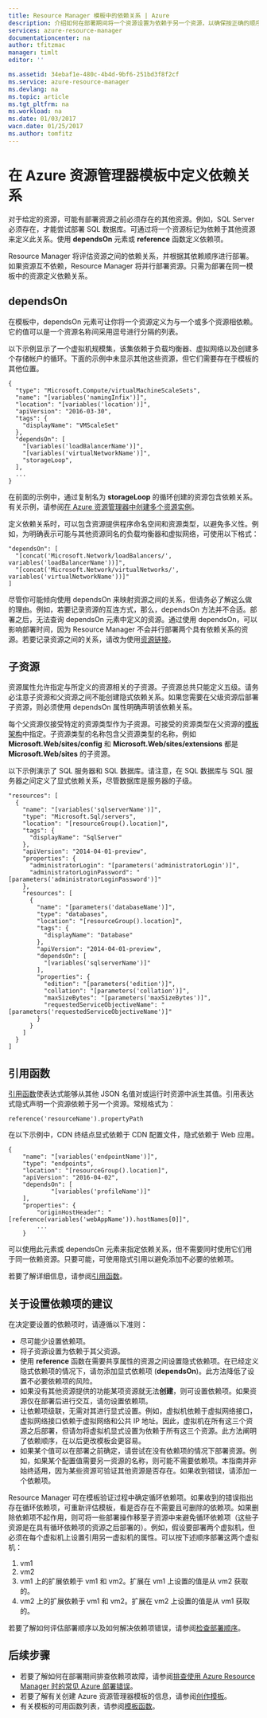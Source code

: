 ```yaml
---
title: Resource Manager 模板中的依赖关系 | Azure
description: 介绍如何在部署期间将一个资源设置为依赖于另一个资源，以确保按正确的顺序部署资源。
services: azure-resource-manager
documentationcenter: na
author: tfitzmac
manager: timlt
editor: ''

ms.assetid: 34ebaf1e-480c-4b4d-9bf6-251bd3f8f2cf
ms.service: azure-resource-manager
ms.devlang: na
ms.topic: article
ms.tgt_pltfrm: na
ms.workload: na
ms.date: 01/03/2017
wacn.date: 01/25/2017
ms.author: tomfitz
---
```


# 在 Azure 资源管理器模板中定义依赖关系
对于给定的资源，可能有部署资源之前必须存在的其他资源。例如，SQL Server 必须存在，才能尝试部署 SQL 数据库。可通过将一个资源标记为依赖于其他资源来定义此关系。使用 **dependsOn** 元素或 **reference** 函数定义依赖项。

Resource Manager 将评估资源之间的依赖关系，并根据其依赖顺序进行部署。如果资源互不依赖，Resource Manager 将并行部署资源。只需为部署在同一模板中的资源定义依赖关系。

## dependsOn
在模板中，dependsOn 元素可让你将一个资源定义为与一个或多个资源相依赖。它的值可以是一个资源名称间采用逗号进行分隔的列表。

以下示例显示了一个虚拟机规模集，该集依赖于负载均衡器、虚拟网络以及创建多个存储帐户的循环。下面的示例中未显示其他这些资源，但它们需要存在于模板的其他位置。

```
{
  "type": "Microsoft.Compute/virtualMachineScaleSets",
  "name": "[variables('namingInfix')]",
  "location": "[variables('location')]",
  "apiVersion": "2016-03-30",
  "tags": {
    "displayName": "VMScaleSet"
  },
  "dependsOn": [
    "[variables('loadBalancerName')]",
    "[variables('virtualNetworkName')]",
    "storageLoop",
  ],
  ...
}
```

在前面的示例中，通过复制名为 **storageLoop** 的循环创建的资源包含依赖关系。有关示例，请参阅[在 Azure 资源管理器中创建多个资源实例](./resource-group-create-multiple.md)。

定义依赖关系时，可以包含资源提供程序命名空间和资源类型，以避免多义性。例如，为明确表示可能与其他资源同名的负载均衡器和虚拟网络，可使用以下格式：

```
"dependsOn": [
  "[concat('Microsoft.Network/loadBalancers/', variables('loadBalancerName'))]",
  "[concat('Microsoft.Network/virtualNetworks/', variables('virtualNetworkName'))]"
] 
```

尽管你可能倾向使用 dependsOn 来映射资源之间的关系，但请务必了解这么做的理由。例如，若要记录资源的互连方式，那么，dependsOn 方法并不合适。部署之后，无法查询 dependsOn 元素中定义的资源。通过使用 dependsOn，可以影响部署时间，因为 Resource Manager 不会并行部署两个具有依赖关系的资源。若要记录资源之间的关系，请改为使用[资源链接](./resource-group-link-resources.md)。

## 子资源
资源属性允许指定与所定义的资源相关的子资源。子资源总共只能定义五级。请务必注意子资源和父资源之间不能创建隐式依赖关系。如果您需要在父级资源后部署子资源，则必须使用 dependsOn 属性明确声明该依赖关系。

每个父资源仅接受特定的资源类型作为子资源。可接受的资源类型在父资源的[模板架构](https://github.com/Azure/azure-resource-manager-schemas)中指定。子资源类型的名称包含父资源类型的名称，例如 **Microsoft.Web/sites/config** 和 **Microsoft.Web/sites/extensions** 都是 **Microsoft.Web/sites** 的子资源。

以下示例演示了 SQL 服务器和 SQL 数据库。请注意，在 SQL 数据库与 SQL 服务器之间定义了显式依赖关系，尽管数据库是服务器的子级。

```
"resources": [
  {
    "name": "[variables('sqlserverName')]",
    "type": "Microsoft.Sql/servers",
    "location": "[resourceGroup().location]",
    "tags": {
      "displayName": "SqlServer"
    },
    "apiVersion": "2014-04-01-preview",
    "properties": {
      "administratorLogin": "[parameters('administratorLogin')]",
      "administratorLoginPassword": "[parameters('administratorLoginPassword')]"
    },
    "resources": [
      {
        "name": "[parameters('databaseName')]",
        "type": "databases",
        "location": "[resourceGroup().location]",
        "tags": {
          "displayName": "Database"
        },
        "apiVersion": "2014-04-01-preview",
        "dependsOn": [
          "[variables('sqlserverName')]"
        ],
        "properties": {
          "edition": "[parameters('edition')]",
          "collation": "[parameters('collation')]",
          "maxSizeBytes": "[parameters('maxSizeBytes')]",
          "requestedServiceObjectiveName": "[parameters('requestedServiceObjectiveName')]"
        }
      }
    ]
  }
]
```

## 引用函数
[引用函数](./resource-group-template-functions.md#reference)使表达式能够从其他 JSON 名值对或运行时资源中派生其值。引用表达式隐式声明一个资源依赖于另一个资源。常规格式为：

```
reference('resourceName').propertyPath
```

在以下示例中，CDN 终结点显式依赖于 CDN 配置文件，隐式依赖于 Web 应用。

```
{
    "name": "[variables('endpointName')]",
    "type": "endpoints",
    "location": "[resourceGroup().location]",
    "apiVersion": "2016-04-02",
    "dependsOn": [
            "[variables('profileName')]"
    ],
    "properties": {
        "originHostHeader": "[reference(variables('webAppName')).hostNames[0]]",
        ...
    }
```

可以使用此元素或 dependsOn 元素来指定依赖关系，但不需要同时使用它们用于同一依赖资源。只要可能，可使用隐式引用以避免添加不必要的依赖项。

若要了解详细信息，请参阅[引用函数](./resource-group-template-functions.md#reference)。

## 关于设置依赖项的建议

在决定要设置的依赖项时，请遵循以下准则：

* 尽可能少设置依赖项。
* 将子资源设置为依赖于其父资源。
* 使用 **reference** 函数在需要共享属性的资源之间设置隐式依赖项。在已经定义隐式依赖项的情况下，请勿添加显式依赖项 (**dependsOn**)。此方法降低了设置不必要依赖项的风险。
* 如果没有其他资源提供的功能某项资源就无法**创建**，则可设置依赖项。如果资源仅在部署后进行交互，请勿设置依赖项。
* 让依赖项级联，无需对其进行显式设置。例如，虚拟机依赖于虚拟网络接口，虚拟网络接口依赖于虚拟网络和公共 IP 地址。因此，虚拟机在所有这三个资源之后部署，但请勿将虚拟机显式设置为依赖于所有这三个资源。此方法阐明了依赖顺序，在以后更改模板会更容易。
* 如果某个值可以在部署之前确定，请尝试在没有依赖项的情况下部署资源。例如，如果某个配置值需要另一资源的名称，则可能不需要依赖项。本指南并非始终适用，因为某些资源可验证其他资源是否存在。如果收到错误，请添加一个依赖项。

Resource Manager 可在模板验证过程中确定循环依赖项。如果收到的错误指出存在循环依赖项，可重新评估模板，看是否存在不需要且可删除的依赖项。如果删除依赖项不起作用，则可将一些部署操作移至子资源中来避免循环依赖项（这些子资源是在具有循环依赖项的资源之后部署的）。例如，假设要部署两个虚拟机，但必须在每个虚拟机上设置引用另一虚拟机的属性。可以按下述顺序部署这两个虚拟机：

1. vm1
2. vm2
3. vm1 上的扩展依赖于 vm1 和 vm2。扩展在 vm1 上设置的值是从 vm2 获取的。
4. vm2 上的扩展依赖于 vm1 和 vm2。扩展在 vm2 上设置的值是从 vm1 获取的。

若要了解如何评估部署顺序以及如何解决依赖项错误，请参阅[检查部署顺序](./resource-manager-common-deployment-errors.md#check-deployment-sequence)。

## 后续步骤
* 若要了解如何在部署期间排查依赖项故障，请参阅[排查使用 Azure Resource Manager 时的常见 Azure 部署错误](./resource-manager-common-deployment-errors.md)。
* 若要了解有关创建 Azure 资源管理器模板的信息，请参阅[创作模板](./resource-group-authoring-templates.md)。
* 有关模板的可用函数列表，请参阅[模板函数](./resource-group-template-functions.md)。

<!---HONumber=Mooncake_0120_2017-->
<!-- Update_Description: update meta properties ; wording update ; update code ; update link references ; add advise of setting dependency ; add CDN config code -->